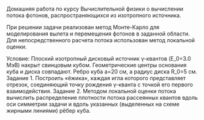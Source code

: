 Домашняя работа по курсу Вычислительной физики о вычислении потока фотонов, распространяющихся из изотропного источника.

При решении задачи реализован метод Монте-Карло для моделирования вылета и перемещения фотонов в заданной области.
Для непосредственного расчета потока использован метод локальной оценки.

Условие:
Плоский изотропный дисковый источник γ-квантов (E_0=3.0 МэВ) накрыт свинцовым кубом. Геометрические центры основания куба и диска совпадают. Ребро куба a=20 см, а радиус диска R_0=5 см.
Задание 1. Построить «ёжика», каждая игла которого представляет отрезок, соединяющий точку рождения γ-кванта с точкой его первого взаимодействия.
Задание 2. Методом локальной оценки потока вычислить распределение плотности потока рассеянных квантов вдоль оси симметрии задачи и вдоль указанных (выделенных на схеме жирными линиями) рёбер куба.

